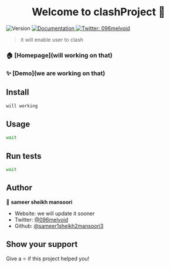 <h1 align="center">Welcome to clashProject 👋</h1>
<p>
  <img alt="Version" src="https://img.shields.io/badge/version-1.0.0-blue.svg?cacheSeconds=2592000" />
  <a href="we are working on that" target="_blank">
    <img alt="Documentation" src="https://img.shields.io/badge/documentation-yes-brightgreen.svg" />
  </a>
  <a href="https://twitter.com/096melvoid" target="_blank">
    <img alt="Twitter: 096melvoid" src="https://img.shields.io/twitter/follow/096melvoid.svg?style=social" />
  </a>
</p>

> it will enable user to clash

### 🏠 [Homepage](will working on that)

### ✨ [Demo](we are working on that)

## Install

```sh
will working 
```

## Usage

```sh
wait
```

## Run tests

```sh
wait
```

## Author

👤 **sameer sheikh mansoori**

* Website: we will update it sooner
* Twitter: [@096melvoid](https://twitter.com/096melvoid)
* Github: [@sameer1sheikh2mansoori3](https://github.com/sameer1sheikh2mansoori3)

## Show your support

Give a ⭐️ if this project helped you!


